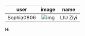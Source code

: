 user|image|name
:---:|:---:|:---:
Sophia0806|![img](https://github.com/Sophia0806.png?size=50)| LIU Ziyi

Hi.
